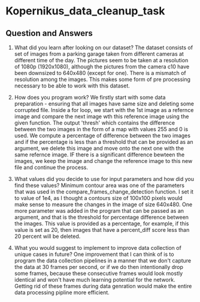 # Kopernikus_data_cleanup_task

## Question and Answers

1. What did you learn after looking on our dataset?  The dataset consists of set of images from a parking garage taken from different cameras at different time of the day. The pictures seem to be taken at a resolution of 1080p (1920x1080), although the pictures from the camera c10 have been downsized to 640x480 (except for one). There is a mismatch of resolution among the images. This makes some form of pre processing necessary to be able to work with this dataset.

2. How does you program work?  We firstly start with some data preparation - ensuring that all images have same size and deleting some corrupted file. Inside a for loop, we start with the 1st image as a refernce image and compare the next image wth this reference image using the given function. The output 'thresh' which contains the difference between the two images in the form of a map with values 255 and 0 is used. We compute a percentage of difference between the two images and if the percentage is less than a threshold that can be provided as an argument, we delete this image and move onto the next one with the same refernce image. IF there is a significant difference bewteen the images, we keep the image and change the reference image to this new file and continue the process.

3. What values did you decide to use for input parameters and how did you find these values?  Minimum contour area was one of the parameters that was used in the compare_frames_change_detection function. I set it to value of 1e4, as I thought a contours size of 100x100 pixels would make sense to measure the changes in the image of size 640x480. One more parameter was added in the program that can be passed as an argument, and that is the threshold for percentage difference between the images. This value is provided as a percentage, for example, if this value is set as 20, then images that have a percent_diff score less than 20 percent will be deleted.

4. What you would suggest to implement to improve data collection of unique cases in future?  One improvement that I can think of is to program the data collection pipelines in a manner that we don't capture the data at 30 frames per second, or if we do then intentionally drop some frames, because these consecutive frames would look mostly identical and won't have much learning potential for the network. Getting rid of these frames during data genration would make the entire data processing pipline more efficient.
